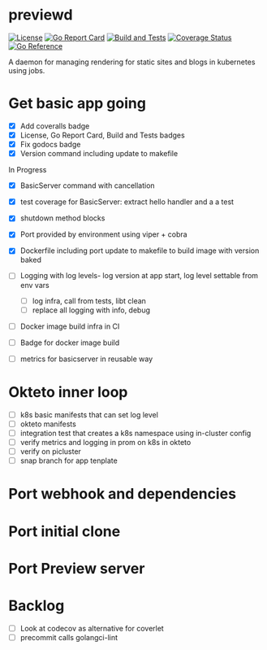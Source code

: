 # previewd

[![License](https://img.shields.io/github/license/clarkezone/previewd.svg)](https://github.com/clarkezone/previewd/blob/main/LICENSE) [![Go Report Card](https://goreportcard.com/badge/github.com/clarkezone/previewd)](https://goreportcard.com/report/github.com/clarkezone/previewd) [![Build and Tests](https://github.com/clarkezone/previewd/workflows/run%20tests/badge.svg)](https://github.com/clarkezone/previewd/actions?query=workflow%3A%22run+tests%22) [![Coverage Status](https://coveralls.io/repos/github/clarkezone/previewd/badge.svg?branch=main)](https://coveralls.io/github/clarkezone/previewd?branch=main) [![Go Reference](https://pkg.go.dev/badge/github.com/clarkezone/previewd.svg)](https://pkg.go.dev/github.com/clarkezone/previewd)

A daemon for managing rendering for static sites and blogs in kubernetes using jobs.

# Get basic app going

- [x] Add coveralls badge
- [x] License, Go Report Card, Build and Tests badges
- [x] Fix godocs badge
- [x] Version command including update to makefile

In Progress

- [x] BasicServer command with cancellation
- [x] test coverage for BasicServer: extract hello handler and a a test
- [x] shutdown method blocks
- [x] Port provided by environment using viper + cobra
- [x] Dockerfile including port update to makefile to build image with version baked

- [ ] Logging with log levels- log version at app start, log level settable from env vars
  - [ ] log infra, call from tests, libt clean
  - [ ] replace all logging with info, debug
- [ ] Docker image build infra in CI
- [ ] Badge for docker image build
- [ ] metrics for basicserver in reusable way

# Okteto inner loop

- [ ] k8s basic manifests that can set log level
- [ ] okteto manifests
- [ ] integration test that creates a k8s namespace using in-cluster config
- [ ] verify metrics and logging in prom on k8s in okteto
- [ ] verify on picluster
- [ ] snap branch for app tenplate

# Port webhook and dependencies

# Port initial clone

# Port Preview server

# Backlog

- [ ] Look at codecov as alternative for coverlet
- [ ] precommit calls golangci-lint
